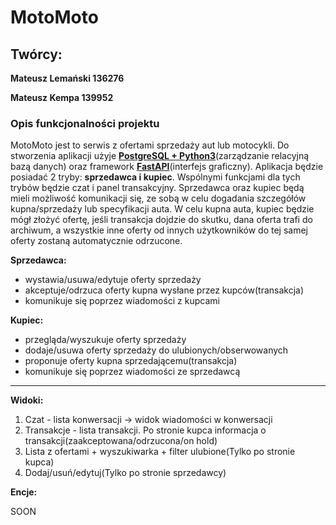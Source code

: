 # **MotoMoto**

## Twórcy: 
 **Mateusz Lemański  136276**
 
 **Mateusz Kempa     139952**

### Opis funkcjonalności projektu



MotoMoto jest to serwis z ofertami sprzedaży aut lub motocykli. Do stworzenia aplikacji użyje [**PostgreSQL + Python3**](https://www.postgresql.org/)(zarządzanie relacyjną bazą danych) oraz framework [**FastAPI**](https://fastapi.tiangolo.com/)(interfejs graficzny). Aplikacja będzie posiadać 2 tryby: **sprzedawca i kupiec**. Wspólnymi funkcjami dla tych trybów będzie czat i panel transakcyjny. Sprzedawca oraz kupiec będą mieli możliwość komunikacji się, ze sobą w celu dogadania szczegółów kupna/sprzedaży lub specyfikacji auta. W celu kupna auta, kupiec będzie mógł złożyć ofertę, jeśli transakcja dojdzie do skutku, dana oferta trafi do archiwum, a wszystkie inne oferty od innych użytkowników do tej samej oferty zostaną automatycznie odrzucone.

**Sprzedawca:**

- wystawia/usuwa/edytuje oferty sprzedaży
- akceptuje/odrzuca oferty kupna wysłane przez kupców(transakcja)
- komunikuje się poprzez wiadomości z kupcami



**Kupiec:**

- przegląda/wyszukuje oferty sprzedaży
- dodaje/usuwa oferty sprzedaży do ulubionych/obserwowanych
- proponuje oferty kupna sprzedającemu(transakcja)
- komunikuje się poprzez wiadomości ze sprzedawcą

------

**Widoki:**

1. Czat - lista konwersacji -> widok wiadomości w konwersacji
2. Transakcje - lista transakcji. Po stronie kupca informacja o transakcji(zaakceptowana/odrzucona/on hold)
3. Lista z ofertami + wyszukiwarka + filter ulubione(Tylko po stronie kupca) 
4. Dodaj/usuń/edytuj(Tylko po stronie sprzedawcy)

**Encje:**

SOON
